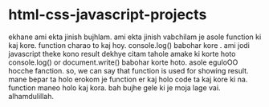 # html-css-javascript-projects
ekhane ami ekta jinish bujhlam.
ami ekta jinish vabchilam je asole function ki kaj kore. function charao to kaj hoy. console.log() babohar kore .
ami jodi javascript theke kono result dekhye citam tahole amake ki korte hoto console.log() or document.write() babohar korte hoto. asole eguloOO hocche fanction. 
so, we can say that function is used for showing result. 
mane bepar ta holo erokom je function er kaj holo code ta kaj kore ki na. function maneo holo kaj kora. bah bujhe gele ki je moja lage vai. 
alhamdulillah.